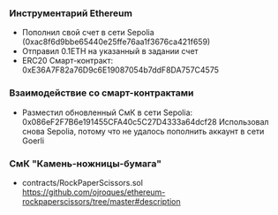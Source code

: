 ### Инструментарий Ethereum
- Пополнил свой счет в сети Sepolia (0xac8f6d9bbe65440e25ffe76aa1f3676ca421f659)
- Отправил 0.1ETH на указанный в задании счет
- ERC20 Смарт-контракт: 0xE36A7F82a76D9c6E19087054b7ddF8DA757C4575

### Взаимодействие со смарт-контрактами
- Разместил обновленный СмК в сети Sepolia: 0x086eF2F7B6e191455CFA40c5C27D4333a64dcf28
Использовал снова Sepolia, потому что не удалось пополнить аккаунт в сети Goerli

### СмК "Камень-ножницы-бумага"
- contracts/RockPaperScissors.sol
https://github.com/ojroques/ethereum-rockpaperscissors/tree/master#description
